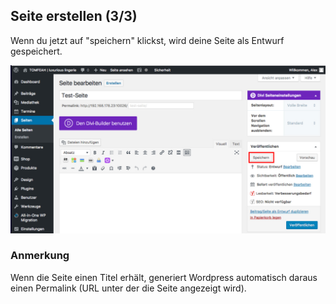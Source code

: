 ## Seite erstellen (3/3)

Wenn du jetzt auf "speichern" klickst, wird deine Seite als Entwurf gespeichert.

![image](./assets/save.jpg)

### Anmerkung
Wenn die Seite einen Titel erhält, generiert Wordpress automatisch daraus einen Permalink (URL unter der die Seite angezeigt wird).
